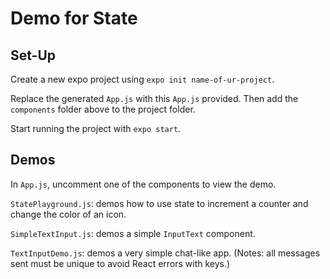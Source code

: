 # Demo for State

## Set-Up

Create a new expo project using `expo init name-of-ur-project`. 

Replace the generated `App.js` with this `App.js` provided. Then
add the `components` folder above to the project folder. 

Start running the project with `expo start`. 

## Demos
In `App.js`, uncomment one of the components to view the demo. 

`StatePlayground.js`: demos how to use state to increment a counter
and change the color of an icon. 

`SimpleTextInput.js`: demos a simple `InputText` component.

`TextInputDemo.js`: demos a very simple chat-like app. (Notes: all
messages sent must be unique to avoid React errors with keys.)
